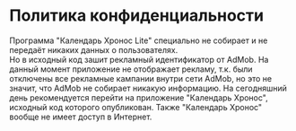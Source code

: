 # Политика конфиденциальности
Программа "Календарь Хронос Lite" специально не собирает и не передаёт никаких данных о пользователях.  
Но в исходный код зашит рекламный идентификатор от AdMob. На данный момент приложение не отображает рекламу, т.к. были отключены все рекламные кампании внутри сети AdMob, но это не значит, что AdMob не собирает никакую информацию. На сегодняшний день рекомендуется перейти на приложение "Календарь Хронос", исходный код которого опубликован. Также  "Календарь Хронос" вообще не имеет доступ в Интернет.
